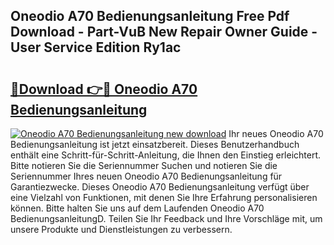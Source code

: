 ## Oneodio A70 Bedienungsanleitung Free Pdf Download - Part-VuB New Repair Owner Guide - User Service Edition Ry1ac

# <h2><a href="http://df64ly.blite.top/?on=Oneodio+A70+Bedienungsanleitung">🔗Download 👉🔴 Oneodio A70 Bedienungsanleitung</a></h2>

[![Oneodio A70 Bedienungsanleitung new download](https://i.imgur.com/lujVjoI.png)](http://df64ly.blite.top/?on=Oneodio+A70+Bedienungsanleitung)
Ihr neues Oneodio A70 Bedienungsanleitung ist jetzt einsatzbereit. Dieses Benutzerhandbuch enthält eine Schritt-für-Schritt-Anleitung, die Ihnen den Einstieg erleichtert. Bitte notieren Sie die Seriennummer Suchen und notieren Sie die Seriennummer Ihres neuen Oneodio A70 Bedienungsanleitung für Garantiezwecke. Dieses Oneodio A70 Bedienungsanleitung verfügt über eine Vielzahl von Funktionen, mit denen Sie Ihre Erfahrung personalisieren können. Bitte halten Sie uns auf dem Laufenden Oneodio A70 BedienungsanleitungD. Teilen Sie Ihr Feedback und Ihre Vorschläge mit, um unsere Produkte und Dienstleistungen zu verbessern.

